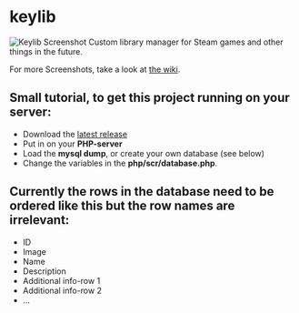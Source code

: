 # keylib
![Keylib Screenshot](https://i.imgur.com/6zDJtO5.png)
Custom library manager for Steam games and other things in the future.

For more Screenshots, take a look at [the wiki](https://github.com/ADarkHero/keylib/wiki/Screenshots).

## Small tutorial, to get this project running on your server:
* Download the [latest release](https://github.com/ADarkHero/keylib/releases)
* Put in on your **PHP-server**
* Load the **mysql dump**, or create your own database (see below)
* Change the variables in the **php/scr/database.php**.

## Currently the rows in the database need to be ordered like this but the row names are irrelevant:
* ID
* Image
* Name
* Description
* Additional info-row 1
* Additional info-row 2
* ...
